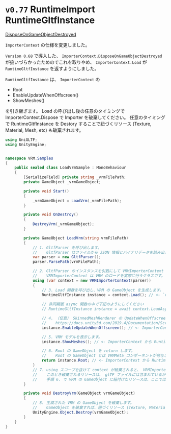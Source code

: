 # `v0.77` RuntimeImport RuntimeGltfInstance

[DisposeOnGameObjectDestroyed](https://github.com/vrm-c/UniVRM/issues/1018)

`ImporterContext` の仕様を変更しました。

`Version 0.68` で導入した、 `ImporterContext.DisposeOnGameObjectDestroyed` が扱いづらかったためのでこれを取りやめ、
`ImporterContext.Load` が `RuntimeGltfInstance` を返すようにしました。

`RuntimeGltfInstance` は、 `ImporterContext` の

* Root
* EnableUpdateWhenOffscreen()
* ShowMeshes()

を引き継ぎます。
Load の呼び出し後の任意のタイミングで ImporterContext.Dispose で Importer を破棄してください。
任意のタイミングで RuntimeGltfInstance を Destory することで紐づくリソース (Texture, Material, Mesh, etc) も破棄されます。

```csharp
using UniGLTF;
using UnityEngine;


namespace VRM.Samples
{
    public sealed class LoadVrmSample : MonoBehaviour
    {
        [SerializeField] private string _vrmFilePath;
        private GameObject _vrmGameObject;

        private void Start()
        {
            _vrmGameObject = LoadVrm(_vrmFilePath);
        }

        private void OnDestroy()
        {
            DestroyVrm(_vrmGameObject);
        }

        private GameObject LoadVrm(string vrmFilePath)
        {
            // 1. GltfParser を呼び出します。
            //    GltfParser はファイルから JSON 情報とバイナリデータを読み出します。
            var parser = new GltfParser();
            parser.ParsePath(vrmFilePath);

            // 2. GltfParser のインスタンスを引数にして VRMImporterContext を作成します。
            //    VRMImporterContext は VRM のロードを実際に行うクラスです。
            using (var context = new VRMImporterContext(parser))
            {
                // 3. Load 関数を呼び出し、VRM の GameObject を生成します。
                RuntimeGltfInstance instance = context.Load(); // <- `v0.77` でここが変わります。
                
                // 非同期版 async 関数の中で下記のようにしてください
                // RuntimeGltfInstance instance = await context.LoadAsync();

                // 4. （任意） SkinnedMeshRenderer の UpdateWhenOffscreen を有効にできる便利関数です。
                //    https://docs.unity3d.com/2019.4/Documentation/ScriptReference/SkinnedMeshRenderer-updateWhenOffscreen.html
                instance.EnableUpdateWhenOffscreen(); // <- ImporterContext から RuntimeGltfInstance に移動しました。

                // 5. VRM モデルを表示します。
                instance.ShowMeshes(); // <- ImporterContext から RuntimeGltfInstance に移動しました。

                // 6. Root の GameObject を return します。
                //    Root の GameObject とは VRMMeta コンポーネントが付与されている GameObject のことです。
                return instance.Root; // <- ImporterContext から RuntimeGltfInstance に移動しました。
            }
            // 7. using スコープを抜けて context が破棄されると、 VRMImporterContext が保持する UnityEngine.Object リソースが破棄されます。
            //    このとき破棄されるリソースは、 glTF ファイルには含まれているが VRM の GameObject には割り当てられていないテクスチャなどです。
            //    手順 6. で VRM の GameObject に紐付けたリソースは、ここでは破棄されません。
        }

        private void DestroyVrm(GameObject vrmGameObject)
        {
            // 8. 生成された VRM の GameObject を破棄します。
            //    GameObject を破棄すれば、紐づくリソース (Texture, Material, Mesh, etc) も破棄されます。
            UnityEngine.Object.Destroy(vrmGameObject);
        }
    }
}
```
